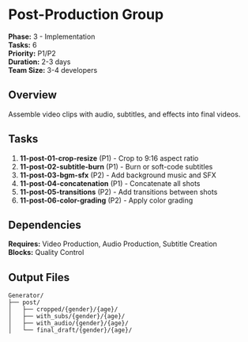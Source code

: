 # Post-Production Group

**Phase:** 3 - Implementation  
**Tasks:** 6  
**Priority:** P1/P2  
**Duration:** 2-3 days  
**Team Size:** 3-4 developers

## Overview

Assemble video clips with audio, subtitles, and effects into final videos.

## Tasks

1. **11-post-01-crop-resize** (P1) - Crop to 9:16 aspect ratio
2. **11-post-02-subtitle-burn** (P1) - Burn or soft-code subtitles
3. **11-post-03-bgm-sfx** (P2) - Add background music and SFX
4. **11-post-04-concatenation** (P1) - Concatenate all shots
5. **11-post-05-transitions** (P2) - Add transitions between shots
6. **11-post-06-color-grading** (P2) - Apply color grading

## Dependencies

**Requires:** Video Production, Audio Production, Subtitle Creation  
**Blocks:** Quality Control

## Output Files

```
Generator/
├── post/
│   ├── cropped/{gender}/{age}/
│   ├── with_subs/{gender}/{age}/
│   ├── with_audio/{gender}/{age}/
│   └── final_draft/{gender}/{age}/
```
